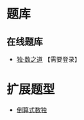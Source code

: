 # 题库

## 在线题库
- [独·数之道](http://www.sudokufans.org.cn/lx/game.index.php?type=cs) 【需要登录】

# 扩展题型
- [倒算式数独](倒算式数独.md)